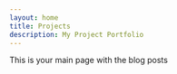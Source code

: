 ```yaml
---
layout: home
title: Projects
description: My Project Portfolio
---
```

This is your main page with the blog posts